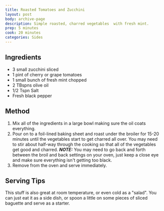 ```yaml
---
title: Roasted Tomatoes and Zucchini 
layout: post
body: archive-page
description: Simple roasted, charred vegetables  with fresh mint.
prep: 5 minutes
cook: 20 minutes
categories: Sides
---
```


## Ingredients
- 3 small zucchini sliced
- 1 pint of cherry or grape tomatoes
- 1 small bunch of fresh mint chopped
- 2 TBspns olive oil
- 1/2 Tspn Salt
- Fresh black pepper

## Method
1. Mix all of the ingredients in a large bowl making sure the oil coats everything.
2. Pour on to a foil-lined baking sheet and roast under the broiler  for 15-20 minutes until the vegetables start to get charred all over. You may need to stir about half-way through the cooking so  that all of the vegetables get good and charred. 
_**NOTE:**_ You may need to go back and forth between the broil and back settings on your oven, just keep a close eye and make sure everything isn't getting too black.
3. Remove from the oven and serve immediately.

## Serving Tips
This stuff is also great at room temperature, or even cold as a "salad". You can just eat it as a side dish, or spoon a little on some pieces of sliced baguette and serve as a starter.
